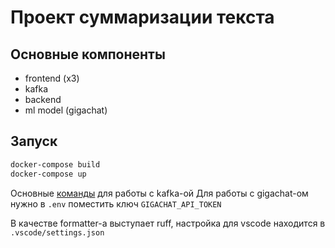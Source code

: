 # Проект суммаризации текста

## Основные компоненты
- frontend (x3)
- kafka
- backend
- ml model (gigachat)

## Запуск
```bash
docker-compose build
docker-compose up
```

Основные [команды](/kafka/quick_start.md) для работы с kafka-ой
Для работы с gigachat-ом нужно в `.env` поместить ключ `GIGACHAT_API_TOKEN`

В качестве formatter-а выступает ruff, настройка для vscode находится в `.vscode/settings.json`


<!-- ```bash
curl -X GET localhost:8000 -H "Host: backend"
curl -X GET localhost -H "Host: backend" 
curl -X GET localhost/adsd -H "Host: whoami"



curl -X POST localhost:8000/chat -H "Content-Type: application/json" -d '{"message": "«Мы» — роман-антиутопия Евгения Замятина, написанный в 1920 году. В СССР не печатался до 1988 года, потому что считался «идеологически враждебным» и «клеветническим»[1]. Повлиял на творчество многих известных писателей XX века, в том числе на Олдоса Хаксли, Джорджа Оруэлла, Курта Воннегута и Владимира Набокова. Действие разворачивается приблизительно в тридцать втором веке[2]. Этот роман описывает общество жёсткого тоталитарного контроля над личностью (имена и фамилии заменены буквами и номерами, государство контролирует даже интимную жизнь), идейно основанное на тейлоризме, сциентизме и отрицании фантазии, управляемое «избираемым» на безальтернативной основе «Благодетелем»."}'
``` -->